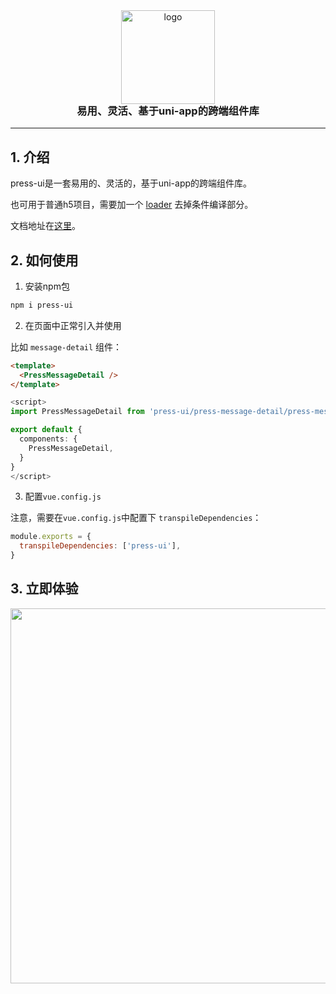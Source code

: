 
<div align="center">
  <img alt="logo" src="https://mike-1255355338.cos.ap-guangzhou.myqcloud.com/press%2Fimg%2Fpress-ui-avatar-transparent.png" width="150" style="margin-bottom: -25px;">
</div>
<h3 align="center">易用、灵活、基于uni-app的跨端组件库</h3>

---


<h2 style="border-bottom: 0">1. 介绍</h2>

press-ui是一套易用的、灵活的，基于uni-app的跨端组件库。



也可用于普通h5项目，需要加一个 [loader](https://github.com/novlan1/uni-plugin-light/tree/master/loader/ifdef-loader) 去掉条件编译部分。

文档地址在[这里](https://novlan1.github.io/press-ui/)。



## 2. 如何使用

1. 安装npm包


```bash
npm i press-ui
```


2. 在页面中正常引入并使用

比如 `message-detail` 组件：

```html
<template>
  <PressMessageDetail />
</template>
```

```ts
<script>
import PressMessageDetail from 'press-ui/press-message-detail/press-message-detail.vue'

export default {
  components: {
    PressMessageDetail, 
  }
}
</script>
```

3. 配置`vue.config.js`

注意，需要在`vue.config.js`中配置下 `transpileDependencies`：

```js
module.exports = {
  transpileDependencies: ['press-ui'],
}
```

## 3. 立即体验

<img src="https://mike-1255355338.cos.ap-guangzhou.myqcloud.com/press/qrcode/press-ui-demo-qrcode-3.png" width="600">



